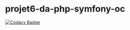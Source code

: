 # projet6-da-php-symfony-oc
[![Codacy Badge](https://api.codacy.com/project/badge/Grade/1ae088e4e1f341aa9ea3b95bcde53e8f)](https://app.codacy.com/gh/briandidierjean/projet6-da-php-symfony-oc?utm_source=github.com&utm_medium=referral&utm_content=briandidierjean/projet6-da-php-symfony-oc&utm_campaign=Badge_Grade_Settings)